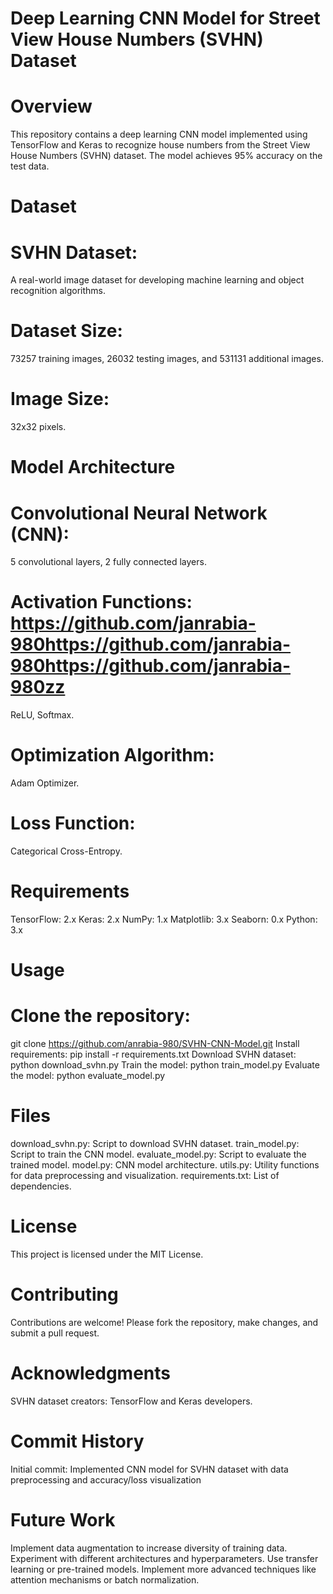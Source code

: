 # Deep Learning CNN Model for Street View House Numbers (SVHN) Dataset
# Overview
This repository contains a deep learning CNN model implemented using TensorFlow and Keras to recognize house numbers from the Street View House Numbers (SVHN) dataset. The model achieves 95% accuracy on the test data.
# Dataset
# SVHN Dataset:
A real-world image dataset for developing machine learning and object recognition algorithms.
# Dataset Size:
73257 training images, 26032 testing images, and 531131 additional images.
# Image Size:
32x32 pixels.
# Model Architecture
# Convolutional Neural Network (CNN):
5 convolutional layers, 2 fully connected layers.
# Activation Functions: https://github.com/janrabia-980https://github.com/janrabia-980https://github.com/janrabia-980zz
ReLU, Softmax.
# Optimization Algorithm:
Adam Optimizer.
# Loss Function: 
Categorical Cross-Entropy.
# Requirements
TensorFlow: 2.x
Keras: 2.x
NumPy: 1.x
Matplotlib: 3.x
Seaborn: 0.x
Python: 3.x
# Usage
# Clone the repository:
git clone https://github.com/anrabia-980/SVHN-CNN-Model.git
Install requirements: pip install -r requirements.txt
Download SVHN dataset: python download_svhn.py
Train the model: python train_model.py
Evaluate the model: python evaluate_model.py
# Files
download_svhn.py: Script to download SVHN dataset.
train_model.py: Script to train the CNN model.
evaluate_model.py: Script to evaluate the trained model.
model.py: CNN model architecture.
utils.py: Utility functions for data preprocessing and visualization.
requirements.txt: List of dependencies.
# License
This project is licensed under the MIT License.
# Contributing
Contributions are welcome! Please fork the repository, make changes, and submit a pull request.
# Acknowledgments
SVHN dataset creators: 
TensorFlow and Keras developers.

# Commit History
Initial commit: Implemented CNN model for SVHN dataset with data preprocessing and accuracy/loss visualization
# Future Work
Implement data augmentation to increase diversity of training data.
Experiment with different architectures and hyperparameters.
Use transfer learning or pre-trained models.
Implement more advanced techniques like attention mechanisms or batch normalization.


